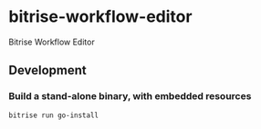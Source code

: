 # bitrise-workflow-editor

Bitrise Workflow Editor


## Development

### Build a stand-alone binary, with embedded resources

```
bitrise run go-install
```
